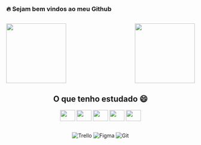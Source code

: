 ###  🔥 Sejam bem vindos ao meu Github 
##
##


<div>
<img height="160em" src="https://github-readme-stats.vercel.app/api?username=wesdsantos&show_icons=true&theme=tokyonight"/>
<img align="right" height="160em" src="https://github-readme-stats.vercel.app/api/top-langs/?username=wesdsantos&layout=compact&theme=tokyonight"/>
</div>





<div align="center">
   <div style="display: inline_block">
     <h2> O que tenho estudado 😄</h2>
    <img align="center" alt"Wesdsantos-React" height="30" width="40" src="https://cdn.jsdelivr.net/gh/devicons/devicon/icons/react/react-original.svg" />
    <img align="center" alt"Wesdsantos-TS" height="30" width="40" src="https://cdn.jsdelivr.net/gh/devicons/devicon/icons/typescript/typescript-original.svg" />
    <img align="center" alt"Wesdsantos-Js" height="30" width="40" src="https://cdn.jsdelivr.net/gh/devicons/devicon/icons/javascript/javascript-original.svg" />
    <img align="center" alt"Wesdsantos-CSS" height="30" width="40" src="https://cdn.jsdelivr.net/gh/devicons/devicon/icons/css3/css3-original.svg" />
    <img align="center" alt"Wesdsantos-HTML" height="30" width="40" src="https://cdn.jsdelivr.net/gh/devicons/devicon/icons/html5/html5-original.svg" />
</div>



##

![Trello](https://img.shields.io/badge/Trello-0052CC?style=for-the-badge&logo=trello&logoColor=white)
![Figma](https://img.shields.io/badge/Figma-F24E1E?style=for-the-badge&logo=figma&logoColor=white)
![Git](https://img.shields.io/badge/GIT-E44C30?style=for-the-badge&logo=git&logoColor=white)

